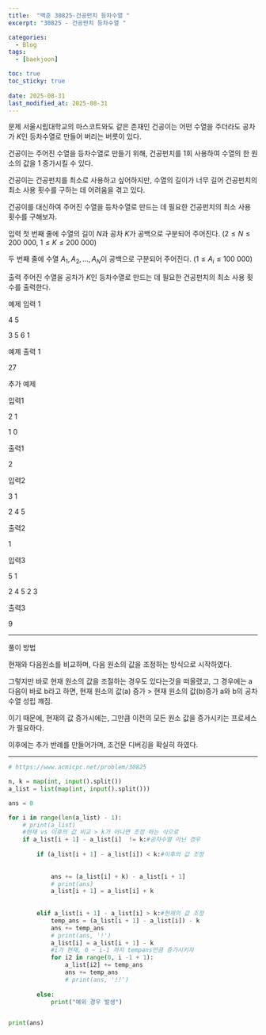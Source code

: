 ```yaml
---
title:  "백준 30825-건공펀치 등차수열 "
excerpt: "30825 - 건공펀치 등차수열 "

categories:
  - Blog
tags:
  - [baekjoon]

toc: true
toc_sticky: true
 
date: 2025-08-31
last_modified_at: 2025-08-31
---
```



문제
서울시립대학교의 마스코트와도 같은 존재인 건공이는 어떤 수열을 주더라도 공차가 $K$인 등차수열로 만들어 버리는 버릇이 있다.

건공이는 주어진 수열을 등차수열로 만들기 위해, 건공펀치를 1회 사용하여 수열의 한 원소의 값을 1 증가시킬 수 있다.

건공이는 건공펀치를 최소로 사용하고 싶어하지만, 수열의 길이가 너무 길어 건공펀치의 최소 사용 횟수를 구하는 데 어려움을 겪고 있다.

건공이를 대신하여 주어진 수열을 등차수열로 만드는 데 필요한 건공펀치의 최소 사용 횟수를 구해보자.

입력
첫 번째 줄에 수열의 길이 $N$과 공차 $K$가 공백으로 구분되어 주어진다. ($2 \le N \le 200\ 000$, $1 \le K \le 200\ 000$)

두 번째 줄에 수열 $A_1, A_2, \dots, A_N$이 공백으로 구분되어 주어진다. ($1 \le A_i \le 100\ 000$)

출력
주어진 수열을 공차가 $K$인 등차수열로 만드는 데 필요한 건공펀치의 최소 사용 횟수를 출력한다.

예제 입력 1 

4 5

3 5 6 1

예제 출력 1

27


추가 예제

입력1

2 1

1 0

출력1

2


입력2

3 1

2 4 5

출력2

1

입력3

5 1

2 4 5 2 3

출력3

9



---
풀이 방법

현재와 다음원소를 비교하며, 다음 원소의 값을 조정하는 방식으로 시작하였다.

그렇지만 바로 현재 원소의 값을 조절하는 경우도 있다는것을 떠올렸고, 그 경우에는
a다음이 바로 b라고 하면,
현재 원소의 값(a) 증가 > 현재 원소의 값(b)증가
a와 b의 공차수열 성립 꺠짐.

이기 때문에, 현재의 값 증가시에는, 그만큼 이전의 모든 원소 값을 증가시키는 프로세스가 필요하다.

이후에는 추가 반례를 만들어가며, 조건문 디버깅을 확실히 하였다.



---
```python
# https://www.acmicpc.net/problem/30825

n, k = map(int, input().split())
a_list = list(map(int, input().split()))

ans = 0

for i in range(len(a_list) - 1):
    # print(a_list)
    #현재 vs 이후의 값 비교 > k가 아니면 조정 하는 식으로
    if a_list[i + 1] - a_list[i]  != k:#공차수열 아닌 경우
        
        if (a_list[i + 1] - a_list[i]) < k:#이후의 값 조정
            
            
            ans += (a_list[i] + k) - a_list[i + 1]
            # print(ans)
            a_list[i + 1] = a_list[i] + k
            
            
        elif a_list[i + 1] - a_list[i] > k:#현재의 값 조정
            temp_ans = (a_list[i + 1] - a_list[i]) - k
            ans += temp_ans
            # print(ans, '!')
            a_list[i] = a_list[i + 1] - k
            #i가 현재, 0 ~ i-1 까지 tempans만큼 증가시키자
            for i2 in range(0, i -1 + 1):
                a_list[i2] += temp_ans
                ans += temp_ans
                # print(ans, '!!')
                
        else:
            print("예외 경우 발생")


print(ans)

```